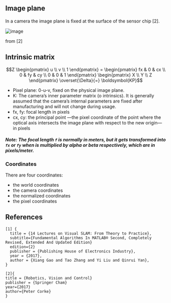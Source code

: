 ## Image plane

In a camera the image plane is ﬁxed at the surface of the sensor chip [2].

![image](https://github.com/ManuelZ/camera-calibration/assets/115771/09f747da-70bc-4040-9115-d38fc13160cf)

from [2]


## Intrinsic matrix

```math 
Z \begin{pmatrix} u \\ v \\ 1 \end{pmatrix} = \begin{pmatrix} fx & 0 & cx \\ 0 & fy & cy \\ 0 & 0 & 1 \end{pmatrix} \begin{pmatrix} X \\ Y \\ Z \end{pmatrix} \overset{\Delta}{=} \boldsymbol{KP}
```

- Pixel plane: 0-u-v, fixed on the physical image plane.
- K: The camera’s inner parameter matrix (o intrinsics). It is generally assumed that the camera’s internal parameters are fixed after manufacturing and will not change during usage.
- fx, fy: focal length in pixels
- cx, cy: the principal point —the pixel coordinate of the point where the optical axis intersects the image plane with respect to the new origin— in pixels

##### Note: The focal length `f` is normally in meters, but it gets transformed into `fx` or `fy` when is multiplied by alpha or beta respectively, which are in pixels/meter.


### Coordinates

There are four coordinates:
- the world coordinates
- the camera coordinates
- the normalized coordinates
- the pixel coordinates


## References
```
[1] {
  title = {14 Lectures on Visual SLAM: From Theory to Practice},
  subtitle={Fundamental Algorithms In MATLAB® Second, Completely Revised, Extended And Updated Edition}
  edition={2}
  publisher = {Publishing House of Electronics Industry},
  year = {2017},
  author = {Xiang Gao and Tao Zhang and Yi Liu and Qinrui Yan},
}

[2]{
title = {Robotics, Vision and Control}
publisher = {Springer Cham}
year={2017}
author={Peter Corke}
}
```

